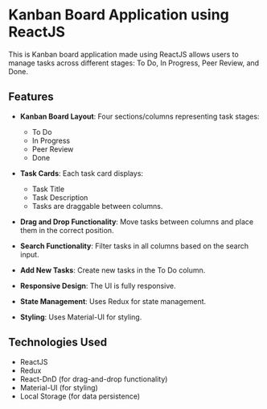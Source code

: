 # Kanban Board Application using ReactJS

This is Kanban board application made using ReactJS allows users to manage tasks across different stages: To Do, In Progress, Peer Review, and Done.

## Features

- **Kanban Board Layout**: Four sections/columns representing task stages:
  - To Do
  - In Progress
  - Peer Review
  - Done

- **Task Cards**: Each task card displays:

  - Task Title
  - Task Description
  - Tasks are draggable between columns.

- **Drag and Drop Functionality**: Move tasks between columns and place them in the correct position.
- **Search Functionality**: Filter tasks in all columns based on the search input.
- **Add New Tasks**: Create new tasks in the To Do column.
- **Responsive Design**: The UI is fully responsive.
- **State Management**: Uses Redux for state management.
- **Styling**: Uses Material-UI for styling.

## Technologies Used

- ReactJS
- Redux
- React-DnD (for drag-and-drop functionality)
- Material-UI (for styling)
- Local Storage (for data persistence)
